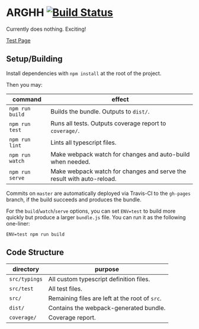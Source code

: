 # ARGHH [![Build Status](https://travis-ci.org/fmilitao/arghh.svg?branch=master)](https://travis-ci.org/fmilitao/arghh)

Currently does nothing. Exciting!

[Test Page](https://fmilitao.github.io/arghh/)

## Setup/Building

Install dependencies with `npm install` at the root of the project.

Then you may:

|command|effect|
|---|---|
|`npm run build`|Builds the bundle. Outputs to `dist/`.|
|`npm run test`|Runs all tests. Outputs coverage report to `coverage/`.|
|`npm run lint`|Lints all typescript files.|
|`npm run watch`|Make webpack watch for changes and auto-build when needed.|
|`npm run serve`|Make webpack watch for changes and serve the result with auto-reload.|

Commits on `master` are automatically deployed via Travis-CI to the `gh-pages` branch, if the build succeeds and produces the bundle.

For the `build`/`watch`/`serve` options, you can set `ENV=test` to build more quickly but produce a larger `bundle.js` file.
You can run it as the following one-liner:

    ENV=test npm run build

## Code Structure

|directory|purpose|
|---|---|
|`src/typings`|All custom typescript definition files.|
|`src/test`|All test files.|
|`src/`|Remaining files are left at the root of `src`.|
|`dist/`|Contains the webpack-generated bundle.|
|`coverage/`|Coverage report.|
